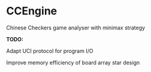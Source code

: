# CCEngine
Chinese Checkers game analyser with minimax strategy

**TODO:**

Adapt UCI protocol for program I/O

Improve memory efficiency of board array star design
